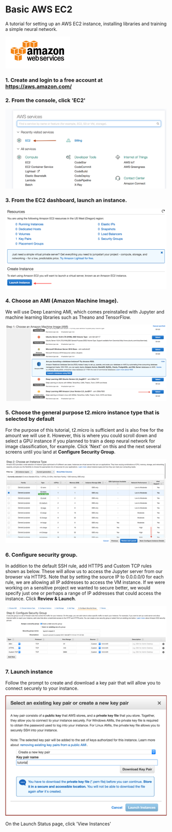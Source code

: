 # Basic AWS EC2
A tutorial for setting up an AWS EC2 instance, installing libraries and training a simple neural network.

![](img/1_index.png )

### 1. Create and login to a free account at https://aws.amazon.com/
### 2. From the console, click 'EC2'

![](img/2_aws_console.png)

### 3. From the EC2 dashboard, launch an instance.

![](img/3_launch.png)

### 4. Choose an AMI (Amazon Machine Image).
We will use Deep Learning AMI, which comes preinstalled with Jupyter and machine learning libraries such as Theano and TensorFlow.

![](img/4_choose_ami.png)

### 5. Choose the general purpose t2.micro instance type that is selected by default
For the purpose of this tutorial, t2.micro is sufficient and is also free for the amount we will use it. However, this is where you could scroll down and select a GPU instance if you planned to train a deep neural network for image classification, for example. Click 'Next' on this and the next several screens until you land at **Configure Security Group**.

![](img/5_instance_type.png)

### 6. Configure security group.
In addition to the default SSH rule, add HTTPS and Custom TCP rules shown as below. These will allow us to access the Jupyter server from our browser via HTTPS. Note that by setting the source IP to 0.0.0.0/0 for each rule, we are allowing all IP addresses to access the VM instance. If we were working on a sensitive project we wanted to secure better, we would specify just one or perhaps a range of IP addresses that could access the instance. Click **Review & Launch**.

![](img/6_sec_group.png)

### 7. Launch instance
Follow the prompt to create and download a key pair that will allow you to connect securely to your instance.

![](img/7_key_pair.png)

On the Launch Status page, click 'View Instances'
